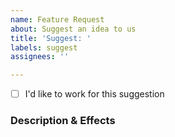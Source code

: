 ```yaml
---
name: Feature Request
about: Suggest an idea to us
title: 'Suggest: '
labels: suggest
assignees: ''

---
```

- [ ] I'd like to work for this suggestion

### Description & Effects
